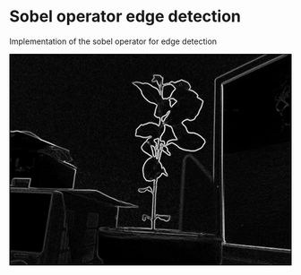 # Sobel operator edge detection

Implementation of the sobel operator for edge detection

![example](example.jpg)